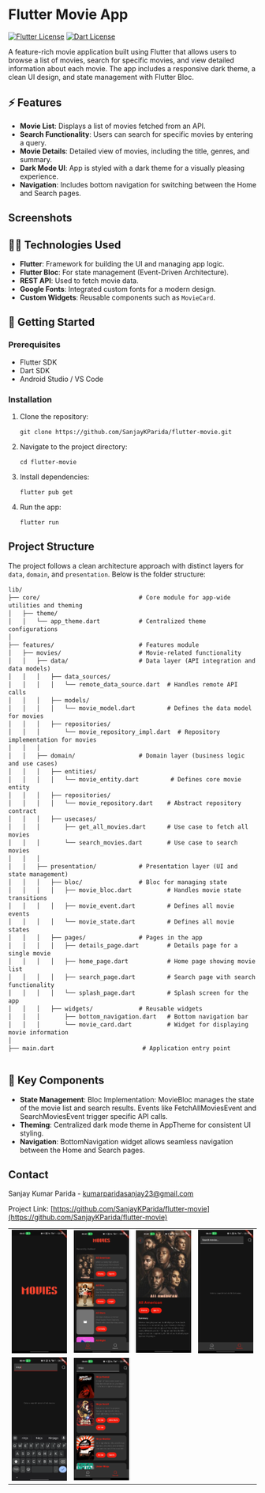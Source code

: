 # Flutter Movie App

[![Flutter License](https://img.shields.io/badge/Flutter-02569B?style=for-the-badge&logo=flutter&logoColor=white)](https://flutter.dev/)
[![Dart License](https://img.shields.io/badge/Dart-0175C2?style=for-the-badge&logo=dart&logoColor=white)](https://dart.dev/)

A feature-rich movie application built using Flutter that allows users to browse a list of movies, search for specific movies, and view detailed information about each movie. The app includes a responsive dark theme, a clean UI design, and state management with Flutter Bloc.

## ⚡️ Features

- **Movie List**: Displays a list of movies fetched from an API.
- **Search Functionality**: Users can search for specific movies by entering a query.
- **Movie Details**: Detailed view of movies, including the title, genres, and summary.
- **Dark Mode UI**: App is styled with a dark theme for a visually pleasing experience.
- **Navigation**: Includes bottom navigation for switching between the Home and Search pages.

## Screenshots

<table>
  <tr>
    <td><img src="screenshots/1.png" width="180"/></td>
    <td><img src="screenshots/2.png" width="180"/></td>
    <td><img src="screenshots/3.png" width="180"/></td>
    <td><img src="screenshots/4.png" width="180"/></td>
  </tr>
  <tr>
    <td><img src="screenshots/5.png" width="180"/></td>
    <td><img src="screenshots/6.png" width="180"/></td>
  </tr>

## 👩‍💻 Technologies Used

- **Flutter**: Framework for building the UI and managing app logic.
- **Flutter Bloc**: For state management (Event-Driven Architecture).
- **REST API**: Used to fetch movie data.
- **Google Fonts**: Integrated custom fonts for a modern design.
- **Custom Widgets**: Reusable components such as `MovieCard`.

## 🚀 Getting Started

### Prerequisites

- Flutter SDK
- Dart SDK
- Android Studio / VS Code

### Installation

1. Clone the repository:
   ```
   git clone https://github.com/SanjayKParida/flutter-movie.git
   ```
2. Navigate to the project directory:
   ```
   cd flutter-movie
   ```
3. Install dependencies:
   ```
   flutter pub get
   ```
4. Run the app:
   ```
   flutter run
   ```

## Project Structure

The project follows a clean architecture approach with distinct layers for `data`, `domain`, and `presentation`. Below is the folder structure:

```
lib/
├── core/                            # Core module for app-wide utilities and theming
│   ├── theme/
│   │   └── app_theme.dart           # Centralized theme configurations
│
├── features/                        # Features module
│   ├── movies/                      # Movie-related functionality
│   │   ├── data/                    # Data layer (API integration and data models)
│   │   │   ├── data_sources/
│   │   │   │   └── remote_data_source.dart  # Handles remote API calls
│   │   │   ├── models/
│   │   │   │   └── movie_model.dart         # Defines the data model for movies
│   │   │   ├── repositories/
│   │   │       └── movie_repository_impl.dart  # Repository implementation for movies
│   │   │
│   │   ├── domain/                  # Domain layer (business logic and use cases)
│   │   │   ├── entities/
│   │   │   │   └── movie_entity.dart         # Defines core movie entity
│   │   │   ├── repositories/
│   │   │   │   └── movie_repository.dart    # Abstract repository contract
│   │   │   ├── usecases/
│   │   │       ├── get_all_movies.dart      # Use case to fetch all movies
│   │   │       └── search_movies.dart       # Use case to search movies
│   │   │
│   │   ├── presentation/            # Presentation layer (UI and state management)
│   │   │   ├── bloc/                # Bloc for managing state
│   │   │   │   ├── movie_bloc.dart          # Handles movie state transitions
│   │   │   │   ├── movie_event.dart         # Defines all movie events
│   │   │   │   └── movie_state.dart         # Defines all movie states
│   │   │   ├── pages/               # Pages in the app
│   │   │   │   ├── details_page.dart        # Details page for a single movie
│   │   │   │   ├── home_page.dart           # Home page showing movie list
│   │   │   │   ├── search_page.dart         # Search page with search functionality
│   │   │   │   └── splash_page.dart         # Splash screen for the app
│   │   │   ├── widgets/             # Reusable widgets
│   │   │       ├── bottom_navigation.dart   # Bottom navigation bar
│   │   │       └── movie_card.dart          # Widget for displaying movie information
│
├── main.dart                         # Application entry point


```

## 🧠 Key Components

- **State Management**:
  Bloc Implementation:
  MovieBloc manages the state of the movie list and search results.
  Events like FetchAllMoviesEvent and SearchMoviesEvent trigger specific API calls.
- **Theming**: Centralized dark mode theme in AppTheme for consistent UI styling.
- **Navigation**: BottomNavigation widget allows seamless navigation between the Home and Search pages.

## Contact

Sanjay Kumar Parida - [kumarparidasanjay23@gmail.com](mailto:kumarparidasanjay23@gmail.com)

Project Link: [https://github.com/SanjayKParida/flutter-movie](https://github.com/SanjayKParida/flutter-movie)
